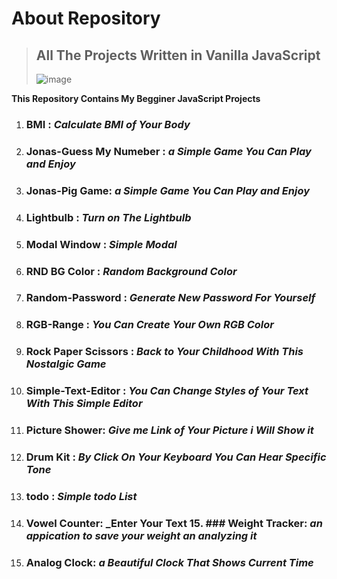 # About Repository

> ## All The Projects Written in Vanilla JavaScript
>
> ![image](https://github.com/user-attachments/assets/73335949-0564-409e-9262-5d2d53c39c7e)

**This Repository Contains My Begginer JavaScript Projects**

1. ### BMI : _Calculate BMI of Your Body_
2. ### Jonas-Guess My Numeber : _a Simple Game You Can Play and Enjoy_
3. ### Jonas-Pig Game: _a Simple Game You Can Play and Enjoy_
4. ### Lightbulb : _Turn on The Lightbulb_
5. ### Modal Window : _Simple Modal_
6. ### RND BG Color : _Random Background Color_
7. ### Random-Password : _Generate New Password For Yourself_
8. ### RGB-Range : _You Can Create Your Own RGB Color_
9. ### Rock Paper Scissors : _Back to Your Childhood With This Nostalgic Game_
10. ### Simple-Text-Editor : _You Can Change Styles of Your Text With This Simple Editor_
11. ### Picture Shower: _Give me Link of Your Picture i Will Show it_
12. ### Drum Kit : _By Click On Your Keyboard You Can Hear Specific Tone_
13. ### todo : _Simple todo List_
14. ### Vowel Counter: _Enter Your Text 15. ### Weight Tracker: _an appication to save your weight an analyzing it_
16.  ### Analog Clock: _a Beautiful Clock That Shows Current Time_
